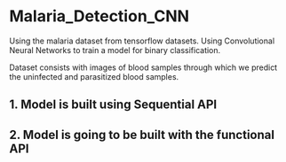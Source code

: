 # Malaria_Detection_CNN

Using the malaria dataset from tensorflow datasets. Using Convolutional Neural Networks to train a model for binary classification.

Dataset consists with images of blood samples through which we predict the uninfected and parasitized blood samples.

## 1. Model is built using Sequential API
## 2. Model is going to be built with the functional API
